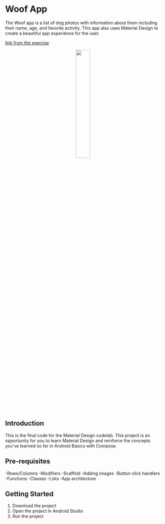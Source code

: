 Woof App
==================================

The Woof app is a list of dog photos with information about them including their name,
age, and favorite activity. This app also uses Material Design to create a beautiful app
experience for the user.

[link from the exercise](https://developer.android.com/codelabs/basic-android-kotlin-compose-material-theming?hl=pt-br&continue=https%3A%2F%2Fdeveloper.android.com%2Fcourses%2Fpathways%2Fandroid-basics-compose-unit-3-pathway-3%3Fhl%3Dpt-br%23codelab-https%3A%2F%2Fdeveloper.android.com%2Fcodelabs%2Fbasic-android-kotlin-compose-material-theming#0)


<p align="center">
  <img src="https://developer.android.com/static/codelabs/basic-android-kotlin-compose-material-theming/img/e02680a02ab997d5_856.png?hl=pt-br" width="30%" height="30%"/>
</p>


Introduction
------------

This is the final code for the Material Design codelab. This project is an opportunity for you
to learn Material Design and reinforce the concepts you've learned so far in Android Basics
with Compose.

Pre-requisites
--------------

-Rows/Columns
-Modifiers
-Scaffold
-Adding images
-Button click handlers
-Functions
-Classes
-Lists
-App architecture

Getting Started
---------------

1. Download the project
2. Open the project in Android Studio
3. Run the project
